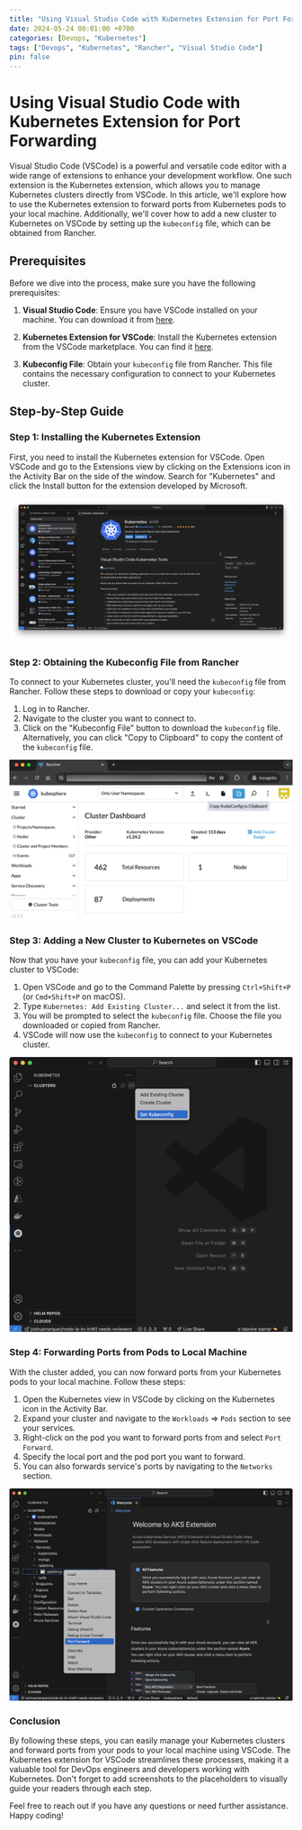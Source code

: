 ```yaml
---
title: "Using Visual Studio Code with Kubernetes Extension for Port Forwarding"
date: 2024-05-24 00:01:00 +0700
categories: [Devops, "Kubernetes"]
tags: ["Devops", "Kubernetes", "Rancher", "Visual Studio Code"]
pin: false
---
```


# Using Visual Studio Code with Kubernetes Extension for Port Forwarding

Visual Studio Code (VSCode) is a powerful and versatile code editor with a wide range of extensions to enhance your development workflow. One such extension is the Kubernetes extension, which allows you to manage Kubernetes clusters directly from VSCode. In this article, we'll explore how to use the Kubernetes extension to forward ports from Kubernetes pods to your local machine. Additionally, we'll cover how to add a new cluster to Kubernetes on VSCode by setting up the `kubeconfig` file, which can be obtained from Rancher.

## Prerequisites

Before we dive into the process, make sure you have the following prerequisites:

1. **Visual Studio Code**: Ensure you have VSCode installed on your machine. You can download it from [here](https://code.visualstudio.com/).

2. **Kubernetes Extension for VSCode**: Install the Kubernetes extension from the VSCode marketplace. You can find it [here](https://marketplace.visualstudio.com/items?itemName=ms-kubernetes-tools.vscode-kubernetes-tools).

3. **Kubeconfig File**: Obtain your `kubeconfig` file from Rancher. This file contains the necessary configuration to connect to your Kubernetes cluster.

## Step-by-Step Guide

### Step 1: Installing the Kubernetes Extension

First, you need to install the Kubernetes extension for VSCode. Open VSCode and go to the Extensions view by clicking on the Extensions icon in the Activity Bar on the side of the window. Search for "Kubernetes" and click the Install button for the extension developed by Microsoft.

![alt text](</assets/img/Screenshot 2024-05-24 at 20.22.40.png>)


### Step 2: Obtaining the Kubeconfig File from Rancher

To connect to your Kubernetes cluster, you'll need the `kubeconfig` file from Rancher. Follow these steps to download or copy your `kubeconfig`:

1. Log in to Rancher.
2. Navigate to the cluster you want to connect to.
3. Click on the "Kubeconfig File" button to download the `kubeconfig` file. Alternatively, you can click "Copy to Clipboard" to copy the content of the `kubeconfig` file.

![alt text](</assets/img/Screenshot 2024-05-24 at 20.34.18.png>)

### Step 3: Adding a New Cluster to Kubernetes on VSCode

Now that you have your `kubeconfig` file, you can add your Kubernetes cluster to VSCode:

1. Open VSCode and go to the Command Palette by pressing `Ctrl+Shift+P` (or `Cmd+Shift+P` on macOS).
2. Type `Kubernetes: Add Existing Cluster...` and select it from the list.
3. You will be prompted to select the `kubeconfig` file. Choose the file you downloaded or copied from Rancher.
4. VSCode will now use the `kubeconfig` to connect to your Kubernetes cluster.

![alt text](</assets/img/Screenshot 2024-05-24 at 20.25.21.png>)

### Step 4: Forwarding Ports from Pods to Local Machine

With the cluster added, you can now forward ports from your Kubernetes pods to your local machine. Follow these steps:

1. Open the Kubernetes view in VSCode by clicking on the Kubernetes icon in the Activity Bar.
2. Expand your cluster and navigate to the `Workloads` => `Pods` section to see your services.
3. Right-click on the pod you want to forward ports from and select `Port Forward`.
4. Specify the local port and the pod port you want to forward.
5. You can also forwards service's ports by navigating to the `Networks` section.

![alt text](</assets/img/Screenshot 2024-05-24 at 20.27.09.png>)

### Conclusion

By following these steps, you can easily manage your Kubernetes clusters and forward ports from your pods to your local machine using VSCode. The Kubernetes extension for VSCode streamlines these processes, making it a valuable tool for DevOps engineers and developers working with Kubernetes. Don't forget to add screenshots to the placeholders to visually guide your readers through each step.

Feel free to reach out if you have any questions or need further assistance. Happy coding!
